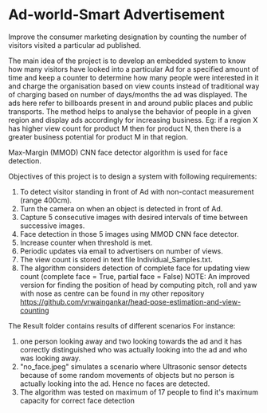 # Ad-world-Smart Advertisement
Improve the consumer marketing designation by counting the number of visitors visited a particular ad published.

The main idea of the project is to develop an embedded system to know how many visitors have looked into a particular Ad for a specified amount of time and keep a counter to determine how many people were interested in it and charge the organisation based on view counts instead of traditional way of charging based on number of days/months the ad was displayed. The ads here refer to billboards present in and around public places and public transports.
The method helps to analyse the behavior of people in a given region and display ads accordingly for increasing business.
Eg: if a region X has higher view count for product M then for product N, then there is a greater business potential for product M in that region.

Max-Margin (MMOD) CNN face detector algorithm is used for face detection.

Objectives of this project is to design a system with following requirements:
1) To detect visitor standing in front of Ad with non-contact measurement (range 400cm).
2) Turn the camera on when an object is detected in front of Ad.
3) Capture 5 consecutive images with desired intervals of time between successive images.
4) Face detection in those 5 images using MMOD CNN face detector.
5) Increase counter when threshold is met.
6) Periodic updates via email to advertisers on number of views.
7) The view count is stored in text file Individual_Samples.txt.
8) The algorithm considers detection of complete face for updating view count (complete face = True, partial face = False)
NOTE: An improved version for finding the position of head by computing pitch, roll and yaw with nose as centre can be found in my other repository https://github.com/vrwaingankar/head-pose-estimation-and-view-counting

The Result folder contains results of different scenarios
For instance:
1) one person looking away and two looking towards the ad and it has correctly distinguished who was actually looking into the ad and who was looking away.
2) "no_face.jpeg" simulates a scenario where Ultrasonic sensor detects because of some random movements of objects but no person is actually looking into the ad. Hence no faces are detected.
3) The algorithm was tested on maximum of 17 people to find it's maximum capacity for correct face detection
